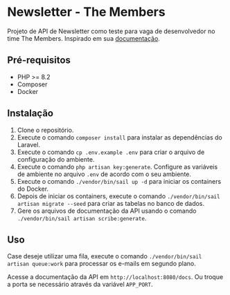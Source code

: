 # Newsletter - The Members

Projeto de API de Newsletter como teste para vaga de desenvolvedor no time The Members. Inspirado em sua [documentação](https://github.com/The-members/teste-backend).

## Pré-requisitos

- PHP >= 8.2
- Composer
- Docker

## Instalação

1. Clone o repositório.
2. Execute o comando `composer install` para instalar as dependências do Laravel.
3. Execute o comando `cp .env.example .env` para criar o arquivo de configuração do ambiente.
4. Execute o comando `php artisan key:generate`.
Configure as variáveis de ambiente no arquivo `.env` de acordo com o seu ambiente.
5. Execute o comando `./vendor/bin/sail up -d` para iniciar os containers do Docker.
6. Depois de iniciar os containers, execute o comando `./vendor/bin/sail artisan migrate --seed` para criar as tabelas no banco de dados.
7. Gere os arquivos de documentação da API usando o comando `./vendor/bin/sail artisan scribe:generate`.

## Uso
Case deseje utilizar uma fila, execute o comando `./vendor/bin/sail artisan queue:work` para processar os e-mails em segundo plano.

Acesse a documentação da API em `http://localhost:8080/docs`. Ou troque a porta se necessário através da variável `APP_PORT`.
